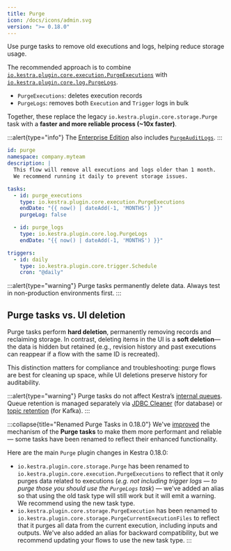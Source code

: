 ```yaml
---
title: Purge
icon: /docs/icons/admin.svg
version: ">= 0.18.0"
---
```


Use purge tasks to remove old executions and logs, helping reduce storage usage.

The recommended approach is to combine [`io.kestra.plugin.core.execution.PurgeExecutions`](/plugins/core/tasks/io.kestra.plugin.core.execution.purgeexecutions) with [`io.kestra.plugin.core.log.PurgeLogs`](/plugins/core/tasks/log/io.kestra.plugin.core.log.purgelogs).
- `PurgeExecutions`: deletes execution records
- `PurgeLogs`: removes both `Execution` and `Trigger` logs in bulk

Together, these replace the legacy `io.kestra.plugin.core.storage.Purge` task with a **faster and more reliable process (~10x faster)**.

:::alert{type="info"}
The [Enterprise Edition](../06.enterprise/index.md) also includes [`PurgeAuditLogs`](../06.enterprise/02.governance/06.audit-logs.md#how-to-purge-audit-logs).
:::

```yaml
id: purge
namespace: company.myteam
description: |
  This flow will remove all executions and logs older than 1 month.
  We recommend running it daily to prevent storage issues.

tasks:
  - id: purge_executions
    type: io.kestra.plugin.core.execution.PurgeExecutions
    endDate: "{{ now() | dateAdd(-1, 'MONTHS') }}"
    purgeLog: false

  - id: purge_logs
    type: io.kestra.plugin.core.log.PurgeLogs
    endDate: "{{ now() | dateAdd(-1, 'MONTHS') }}"

triggers:
  - id: daily
    type: io.kestra.plugin.core.trigger.Schedule
    cron: "@daily"
```

:::alert{type="warning"}
Purge tasks permanently delete data. Always test in non-production environments first.
:::

## Purge tasks vs. UI deletion

Purge tasks perform **hard deletion**, permanently removing records and reclaiming storage. In contrast, deleting items in the UI is a **soft deletion**—the data is hidden but retained (e.g., revision history and past executions can reappear if a flow with the same ID is recreated).

This distinction matters for compliance and troubleshooting: purge flows are best for cleaning up space, while UI deletions preserve history for auditability.

:::alert{type="warning"}
Purge tasks do not affect Kestra’s [internal queues](../07.architecture/01.main-components.md#queue). Queue retention is managed separately via [JDBC Cleaner](../configuration/index.md#jdbc-cleaner) (for database) or [topic retention](../configuration/index.md#topic-retention) (for Kafka).
:::

:::collapse{title="Renamed Purge Tasks in 0.18.0"}
We've [improved](https://github.com/kestra-io/kestra/pull/4298) the mechanism of the **Purge tasks** to make them more performant and reliable — some tasks have been renamed to reflect their enhanced functionality.

Here are the main `Purge` plugin changes in Kestra 0.18.0:

- `io.kestra.plugin.core.storage.Purge` has been renamed to `io.kestra.plugin.core.execution.PurgeExecutions` to reflect that it only purges data related to executions (_e.g. not including trigger logs — to purge those you should use the `PurgeLogs` task_) — we've added an alias so that using the old task type will still work but it will emit a warning. We recommend using the new task type.
- `io.kestra.plugin.core.storage.PurgeExecution` has been renamed to `io.kestra.plugin.core.storage.PurgeCurrentExecutionFiles` to reflect that it purges all data from the current execution, including inputs and outputs. We've also added an alias for backward compatibility, but we recommend updating your flows to use the new task type.
:::
